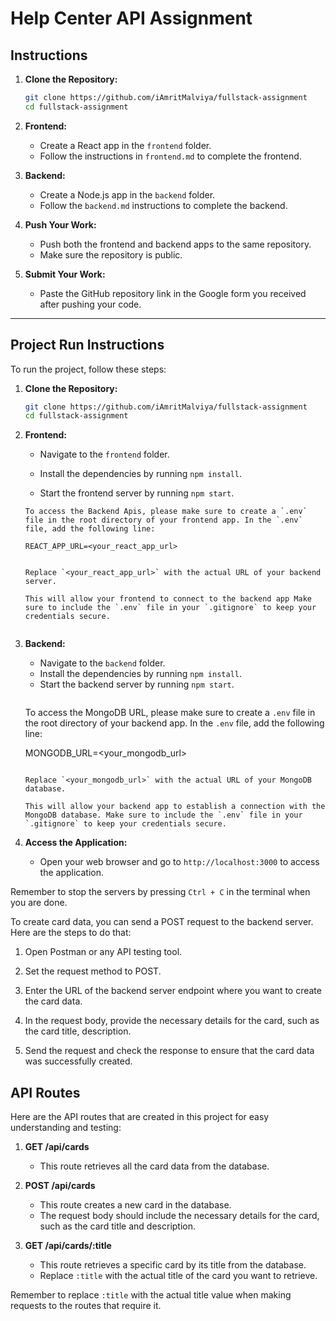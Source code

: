 # Help Center API Assignment

## Instructions

1. **Clone the Repository:**

   ```bash
   git clone https://github.com/iAmritMalviya/fullstack-assignment
   cd fullstack-assignment
   ```

2. **Frontend:**

   - Create a React app in the `frontend` folder.
   - Follow the instructions in `frontend.md` to complete the frontend.

3. **Backend:**

   - Create a Node.js app in the `backend` folder.
   - Follow the `backend.md` instructions to complete the backend.

4. **Push Your Work:**

   - Push both the frontend and backend apps to the same repository.
   - Make sure the repository is public.

5. **Submit Your Work:**
   - Paste the GitHub repository link in the Google form you received after pushing your code.

---

## Project Run Instructions

To run the project, follow these steps:

1. **Clone the Repository:**

   ```bash
   git clone https://github.com/iAmritMalviya/fullstack-assignment
   cd fullstack-assignment
   ```

2. **Frontend:**

   - Navigate to the `frontend` folder.
   - Install the dependencies by running `npm install`.

   - Start the frontend server by running `npm start`.

   ```
   To access the Backend Apis, please make sure to create a `.env` file in the root directory of your frontend app. In the `.env` file, add the following line:

   REACT_APP_URL=<your_react_app_url>
   ```

   ```

   Replace `<your_react_app_url>` with the actual URL of your backend server.

   This will allow your frontend to connect to the backend app Make sure to include the `.env` file in your `.gitignore` to keep your credentials secure.


   ```

3. **Backend:**

   - Navigate to the `backend` folder.
   - Install the dependencies by running `npm install`.
   - Start the backend server by running `npm start`.

   ```

   ```

   To access the MongoDB URL, please make sure to create a `.env` file in the root directory of your backend app. In the `.env` file, add the following line:

   MONGODB_URL=<your_mongodb_url>

   ```

   Replace `<your_mongodb_url>` with the actual URL of your MongoDB database.

   This will allow your backend app to establish a connection with the MongoDB database. Make sure to include the `.env` file in your `.gitignore` to keep your credentials secure.

   ```

4. **Access the Application:**
   - Open your web browser and go to `http://localhost:3000` to access the application.

Remember to stop the servers by pressing `Ctrl + C` in the terminal when you are done.

To create card data, you can send a POST request to the backend server. Here are the steps to do that:

1. Open Postman or any API testing tool.

2. Set the request method to POST.

3. Enter the URL of the backend server endpoint where you want to create the card data.

4. In the request body, provide the necessary details for the card, such as the card title, description.

5. Send the request and check the response to ensure that the card data was successfully created.

## API Routes

Here are the API routes that are created in this project for easy understanding and testing:

1. **GET /api/cards**

   - This route retrieves all the card data from the database.

2. **POST /api/cards**
   - This route creates a new card in the database.
   - The request body should include the necessary details for the card, such as the card title and description.
3. **GET /api/cards/:title**
   - This route retrieves a specific card by its title from the database.
   - Replace `:title` with the actual title of the card you want to retrieve.

Remember to replace `:title` with the actual title value when making requests to the routes that require it.
